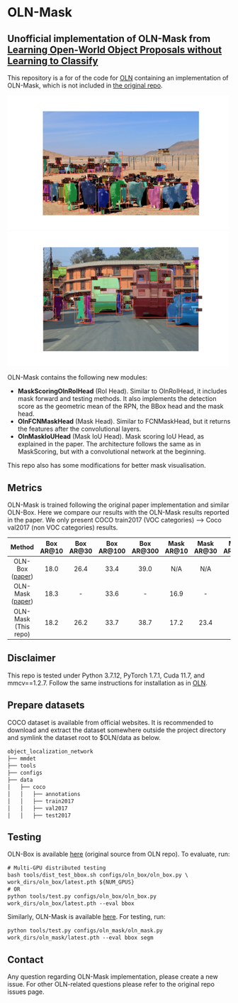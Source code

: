 # OLN-Mask

## Unofficial implementation of OLN-Mask from [Learning Open-World Object Proposals without Learning to Classify](https://ieeexplore.ieee.org/stamp/stamp.jsp?arnumber=9697381)<br/>

This repository is a for of the code for [OLN](https://github.com/mcahny/object_localization_network) containing an implementation of 
OLN-Mask, which is not included in [the original repo](https://github.com/mcahny/object_localization_network).

<img src="./images/oln_mask.png" width="500"> <img src="./images/oln_mask_2.png" width="500"> <br/>

OLN-Mask contains the following new modules:

 - **MaskScoringOlnRoIHead** (RoI Head). Similar to OlnRoIHead, it includes mask forward and testing methods. It also implements
the detection score as the geometric mean of the RPN, the BBox head and the mask head. 
 - **OlnFCNMaskHead** (Mask Head). Similar to FCNMaskHead, but it returns the features after the convolutional layers.
 - **OlnMaskIoUHead** (Mask IoU Head). Mask scoring IoU Head, as explained in the paper. The architecture follows the same
 as in MaskScoring, but with a convolutional network at the beginning.

This repo also has some modifications for better mask visualisation.

## Metrics

OLN-Mask is trained following the original paper implementation and similar OLN-Box. Here we compare our results with the OLN-Mask results reported in the paper.
We only present COCO train2017 (VOC categories) --> Coco val2017 (non VOC categories) results.

|                                      Method                                      | Box AR@10 | Box AR@30 | Box AR@100 | Box AR@300 | Mask AR@10 | Mask AR@30 | Mask AR@100 | Mask AR@300 |                                            Download                                            |
|:--------------------------------------------------------------------------------:|:---------:|:---------:|:----------:|:----------:|:----------:|:----------:|:-----------:|:-----------:|:----------------------------------------------------------------------------------------------:|
| OLN-Box ([paper](https://ieeexplore.ieee.org/stamp/stamp.jsp?arnumber=9697381))  |   18.0    |   26.4    |    33.4    |    39.0    |    N/A     |    N/A     |     N/A     |     N/A     |           [model](https://drive.google.com/uc?id=1uL6TRhpSILvWeR6DZ0x9K9VywrQXQvq9)            |
| OLN-Mask ([paper](https://ieeexplore.ieee.org/stamp/stamp.jsp?arnumber=9697381)) |   18.3    |     -     |    33.6    |     -      |    16.9    |     -      |    27.8     |      -      |                                               -                                                |
|                               OLN-Mask (This repo)                               |   18.2    |   26.2    |    33.7    |    38.7    |    17.2    |    23.4    |    28.6     |    31.3     | [model](https://drive.google.com/file/d/1_8X8getp3FK_uKrI6Dcl0Xy5c_RVgabO/view?usp=drive_link) |


## Disclaimer

This repo is tested under Python 3.7.12, PyTorch 1.7.1, Cuda 11.7, and mmcv==1.2.7. Follow the same instructions for installation as in
[OLN](https://github.com/mcahny/object_localization_network).

## Prepare datasets

COCO dataset is available from official websites. It is recommended to download and extract the dataset somewhere outside the project directory and symlink the dataset root to $OLN/data as below.
```
object_localization_network
├── mmdet
├── tools
├── configs
├── data
│   ├── coco
│   │   ├── annotations
│   │   ├── train2017
│   │   ├── val2017
│   │   ├── test2017

```


## Testing
OLN-Box is available [here](https://drive.google.com/uc?id=1uL6TRhpSILvWeR6DZ0x9K9VywrQXQvq9) (original source from OLN repo). To evaluate, run:

```
# Multi-GPU distributed testing
bash tools/dist_test_bbox.sh configs/oln_box/oln_box.py \
work_dirs/oln_box/latest.pth ${NUM_GPUS}
# OR
python tools/test.py configs/oln_box/oln_box.py work_dirs/oln_box/latest.pth --eval bbox
```

Similarly, OLN-Mask is available [here](https://drive.google.com/file/d/1_8X8getp3FK_uKrI6Dcl0Xy5c_RVgabO/view?usp=drive_link). For testing, run:
```
python tools/test.py configs/oln_mask/oln_mask.py work_dirs/oln_mask/latest.pth --eval bbox segm
```

## Contact
Any question regarding OLN-Mask implementation, please create a new issue. For other OLN-related questions please refer to the original repo issues page. 